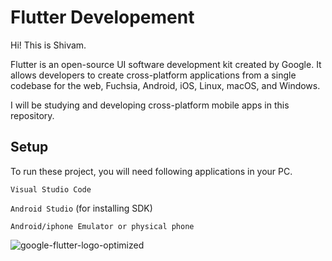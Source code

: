 
# Flutter Developement

Hi! This is Shivam.

Flutter is an open-source UI software development kit created by Google. It allows developers to create cross-platform applications from a single codebase for the web, Fuchsia, Android, iOS, Linux, macOS, and Windows.

I will be studying and developing cross-platform mobile apps in this repository.
## Setup

To run these project, you will need following applications in your PC.

`Visual Studio Code`

`Android Studio` (for installing SDK)

`Android/iphone Emulator or physical phone`

![google-flutter-logo-optimized](https://github.com/user-attachments/assets/65c11956-3f2e-4d10-a22e-70e99ec6daee)

